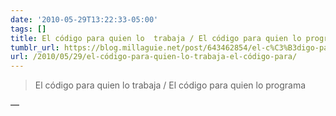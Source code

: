 ```yaml
---
date: '2010-05-29T13:22:33-05:00'
tags: []
title: El código para quien lo  trabaja / El código para quien lo programa
tumblr_url: https://blog.millaguie.net/post/643462854/el-c%C3%B3digo-para-quien-lo-trabaja-el-c%C3%B3digo-para
url: /2010/05/29/el-código-para-quien-lo-trabaja-el-código-para/
---
```


> El código para quien lo trabaja / El código para quien lo programa

—
